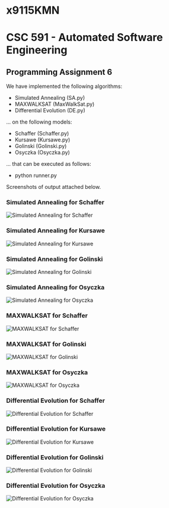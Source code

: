# x9115KMN
# CSC 591 - Automated Software Engineering

## Programming Assignment 6

We have implemented the following algorithms:
* Simulated Annealing (SA.py)
* MAXWALKSAT (MaxWalkSat.py)
* Differential Evolution (DE.py)

... on the following models:
* Schaffer (Schaffer.py)
* Kursawe (Kursawe.py)
* Golinski (Golinski.py)
* Osyczka (Osyczka.py)

... that can be executed as follows:
* python runner.py

Screenshots of output attached below.

### Simulated Annealing for Schaffer
![Simulated Annealing for Schaffer](https://cloud.githubusercontent.com/assets/4932677/11171457/b65bdc4e-8bbe-11e5-83bd-ba4fb35bec1e.PNG)

### Simulated Annealing for Kursawe
![Simulated Annealing for Kursawe](https://cloud.githubusercontent.com/assets/4932677/11171456/b6574b5c-8bbe-11e5-9231-ae75196180ad.PNG)

### Simulated Annealing for Golinski
![Simulated Annealing for Golinski](https://cloud.githubusercontent.com/assets/4932677/11171455/b6561c6e-8bbe-11e5-8f98-c7a7e398b861.PNG)

### Simulated Annealing for Osyczka
![Simulated Annealing for Osyczka](https://cloud.githubusercontent.com/assets/4932677/11171458/b65dcdf6-8bbe-11e5-861c-4518c801b4ce.PNG)

### MAXWALKSAT for Schaffer
![MAXWALKSAT for Schaffer](https://cloud.githubusercontent.com/assets/4932677/11171454/b652ff3e-8bbe-11e5-9228-ae9da8046f00.PNG)

### MAXWALKSAT for Golinski
![MAXWALKSAT for Golinski](https://cloud.githubusercontent.com/assets/4932677/11171453/b6523bf8-8bbe-11e5-8446-95a06ba6b494.PNG)

### MAXWALKSAT for Osyczka
![MAXWALKSAT for Osyczka](https://cloud.githubusercontent.com/assets/4932677/11171452/b651934c-8bbe-11e5-8d6f-91f743a8e4ff.PNG)

### Differential Evolution for Schaffer
![Differential Evolution for Schaffer](https://cloud.githubusercontent.com/assets/4932677/11171450/b64d2a46-8bbe-11e5-969c-b3bd36b63a9a.PNG)

### Differential Evolution for Kursawe
![Differential Evolution for Kursawe](https://cloud.githubusercontent.com/assets/4932677/11171451/b64f9074-8bbe-11e5-88c7-a2ec1a6375cc.PNG)

### Differential Evolution for Golinski
![Differential Evolution for Golinski](https://cloud.githubusercontent.com/assets/4932677/11171448/b6459330-8bbe-11e5-8cde-665a38be3c3f.PNG)

### Differential Evolution for Osyczka
![Differential Evolution for Osyczka](https://cloud.githubusercontent.com/assets/4932677/11171449/b64cc006-8bbe-11e5-88ca-4127a8e43a9d.PNG)
